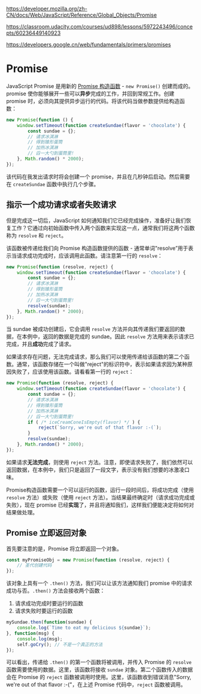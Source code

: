 https://developer.mozilla.org/zh-CN/docs/Web/JavaScript/Reference/Global_Objects/Promise

https://classroom.udacity.com/courses/ud898/lessons/5972243496/concepts/60236449140923

https://developers.google.cn/web/fundamentals/primers/promises



# Promise

JavaScript Promise 是用新的 [Promise 构造函数](https://developer.mozilla.org/zh-CN/docs/Web/JavaScript/Reference/Global_Objects/Promise) - `new Promise()` 创建而成的。promise 使你能够展开一些可以**异步**完成的工作，并回到常规工作。创建 promise 时，必须向其提供异步运行的代码。将该代码当做参数提供给构造函数：

```js
new Promise(function () {
    window.setTimeout(function createSundae(flavor = 'chocolate') {
        const sundae = {};
        // 请求冰淇淋
        // 得到锥形蛋筒
        // 加热冰淇淋
        // 舀一大勺到蛋筒里!
    }, Math.random() * 2000);
});
```

该代码在我发出请求时将会创建一个 promise，并且在几秒钟后启动。然后需要在 `createSundae` 函数中执行几个步骤。

## 指示一个成功请求或者失败请求

但是完成这一切后，JavaScript 如何通知我们它已经完成操作，准备好让我们恢复工作？它通过向初始函数中传入两个函数来实现这一点，通常我们将这两个函数称为 `resolve` 和 `reject`。



该函数被传递给我们向 Promise 构造函数提供的函数 - 通常单词"resolve”用于表示当请求成功完成时，应该调用此函数。请注意第一行的 `resolve`：

```js
new Promise(function (resolve, reject) {
    window.setTimeout(function createSundae(flavor = 'chocolate') {
        const sundae = {};
        // 请求冰淇淋
        // 得到锥形蛋筒
        // 加热冰淇淋
        // 舀一大勺到蛋筒里!
        resolve(sundae);
    }, Math.random() * 2000);
});
```

当 sundae 被成功创建后，它会调用 `resolve` 方法并向其传递我们要返回的数据，在本例中，返回的数据是完成的 sundae。因此 `resolve` 方法用来表示请求已完成，并且**成功**完成了请求。



如果请求存在问题，无法完成请求，那么我们可以使用传递给该函数的第二个函数。通常，该函数存储在一个叫做"reject"的标识符中，表示如果请求因为某种原因失败了，应该使用该函数。请看看第一行的 `reject`：

```js
new Promise(function (resolve, reject) {
    window.setTimeout(function createSundae(flavor = 'chocolate') {
        const sundae = {};
        // 请求冰淇淋
        // 得到锥形蛋筒
        // 加热冰淇淋
        // 舀一大勺到蛋筒里!
        if ( /* iceCreamConeIsEmpty(flavor) */ ) {
            reject(`Sorry, we're out of that flavor :-(`);
        }
        resolve(sundae);
    }, Math.random() * 2000);
});
```

如果请求**无法完成**，则使用 `reject` 方法。注意，即使请求失败了，我们依然可以返回数据，在本例中，我们只是返回了一段文字，表示没有我们想要的冰激凌口味。



Promise构造函数需要一个可以运行的函数，运行一段时间后，将成功完成（使用 `resolve` 方法）或失败（使用 `reject` 方法）。当结果最终确定时（请求成功完成或失败），现在 promise 已经**实现**了，并且将通知我们，这样我们便能决定将如何对结果做处理。

## Promise 立即返回对象

首先要注意的是，Promise 将立即返回一个对象。

```js
const myPromiseObj = new Promise(function (resolve, reject) {
    // 圣代创建代码
});
```

该对象上具有一个 `.then()` 方法，我们可以让该方法通知我们 promise 中的请求成功与否。`.then()` 方法会接收两个函数：

1. 请求成功完成时要运行的函数
2. 请求失败时要运行的函数

```js
mySundae.then(function(sundae) {
    console.log(`Time to eat my delicious ${sundae}`);
}, function(msg) {
    console.log(msg);
    self.goCry(); // 不是一个真正的方法
});
```

可以看出，传递给 `.then()` 的第一个函数将被调用，并传入 Promise 的 `resolve` 函数需要使用的数据。这里，该函数将接收 `sundae` 对象。第二个函数传入的数据会在 Promise 的 `reject` 函数被调用时使用。这里，该函数收到错误消息"Sorry, we're out of that flavor :-("，在上述 Promise 代码中，`reject` 函数被调用。